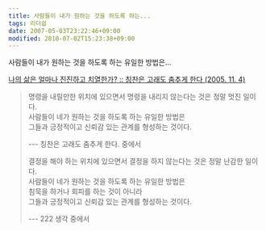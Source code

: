 ```yaml
---
title: 사람들이 내가 원하는 것을 하도록 하는...
tags: 리더쉽
date: 2007-05-03T23:22:46+09:00
modified: 2010-07-02T15:23:38+09:00
---
```

사람들이 내가 원하는 것을 하도록 하는 유일한 방법은...

[나의 삶은 얼마나 진진하고 치열한가? :: 칭찬은 고래도 춤추게 한다 (2005. 11. 4)](http://blog.ohmynews.com/jeonkh222/61858)

> 명령을 내릴만한 위치에 있으면서 명령을 내리지 않는다는 것은 정말 멋진 일이다.  
> 사람들이 네가 원하는 것을 하도록 하는 유일한 방법은  
> 그들과 긍정적이고 신뢰감 있는 관계를 형성하는 것이다.  
>   
> --- 칭찬은 고래도 춤추게 한다. 중에서  
>   
>   
> 결정을 해야 하는 위치에 있으면서 결정을 하지 않는다는 것은 정말 난감한 일이다.  
> 사람들이 네가 원하는 것을 하도록 하는 유일한 방법은  
> 침묵을 하거나 회피를 하는 것이 아니라  
> 그들과 긍정적이고 신뢰감 있는 관계를 형성하는 것이다.  
>   
> --- 222 생각 중에서


